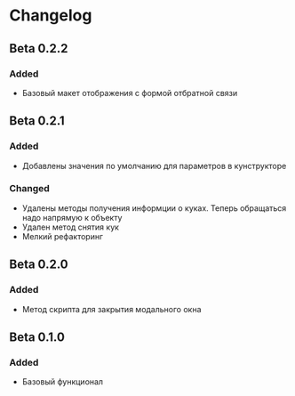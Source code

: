 # Changelog
## Beta 0.2.2
### Added
- Базовый макет отображения с формой отбратной связи

## Beta 0.2.1
### Added
- Добавлены значения по умолчанию для параметров в кунструкторе
### Changed
- Удалены методы получения информции о куках. Теперь обращаться надо напрямую к объекту
- Удален метод снятия кук
- Мелкий рефакторинг

## Beta 0.2.0
### Added
- Метод скрипта для закрытия модального окна

## Beta 0.1.0
### Added
- Базовый функционал
